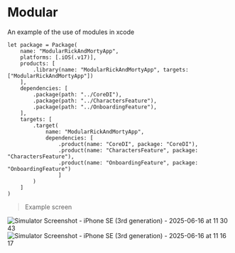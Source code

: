 # Modular

An example of the use of modules in xcode

```
let package = Package(
    name: "ModularRickAndMortyApp",
    platforms: [.iOS(.v17)],
    products: [
        .library(name: "ModularRickAndMortyApp", targets: ["ModularRickAndMortyApp"])
    ],
    dependencies: [
        .package(path: "../CoreDI"),
        .package(path: "../CharactersFeature"),
        .package(path: "../OnboardingFeature"),
    ],
    targets: [
        .target(
            name: "ModularRickAndMortyApp",
            dependencies: [
                .product(name: "CoreDI", package: "CoreDI"),
                .product(name: "CharactersFeature", package: "CharactersFeature"),
                .product(name: "OnboardingFeature", package: "OnboardingFeature")
                ]
        )
    ]
)
```

> Example screen

![Simulator Screenshot - iPhone SE (3rd generation) - 2025-06-16 at 11 30 43](https://github.com/user-attachments/assets/7acdf187-fc0f-4215-b569-7446bed18ad7) ![Simulator Screenshot - iPhone SE (3rd generation) - 2025-06-16 at 11 16 17](https://github.com/user-attachments/assets/457b5f34-3e6f-441a-87b8-8cd8fc37a96b)





